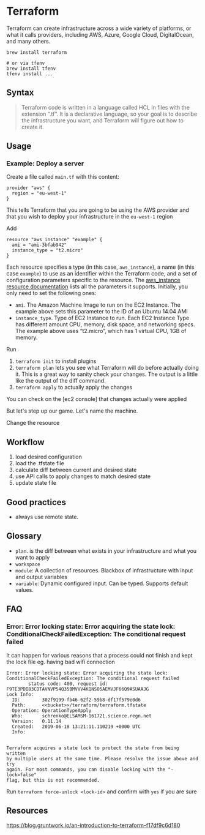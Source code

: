 # Terraform

Terraform can create infrastructure across a wide variety of platforms, or what it calls providers, including AWS, Azure, Google Cloud, DigitalOcean, and many others.

```
brew install terraform

# or via tfenv
brew install tfenv
tfenv install ...
```

## Syntax

> Terraform code is written in a language called HCL in files with the extension “.tf”. It is a declarative language, so your goal is to describe the infrastructure you want, and Terraform will figure out how to create it.


## Usage

### Example: Deploy a server

Create a file called `main.tf` with this content:

```
provider "aws" {
  region = "eu-west-1"
}
```

This tells Terraform that you are going to be using the AWS provider and that you wish to deploy your infrastructure in the `eu-west-1` region

Add

```
resource "aws_instance" "example" {
  ami = "ami-3bfab942"
  instance_type = "t2.micro"
}
```

Each resource specifies a type (in this case, `aws_instance`), a name (in this case `example`) to use as an identifier within the Terraform code, and a set of configuration parameters specific to the resource. The [aws_instance resource documentation](https://www.terraform.io/docs/providers/aws/r/instance.html) lists all the parameters it supports. Initially, you only need to set the following ones:

* `ami`. The Amazon Machine Image to run on the EC2 Instance. The example above sets this parameter to the ID of an Ubuntu 14.04 AMI
* `instance_type`. Type of EC2 Instance to run. Each EC2 Instance Type has different amount CPU, memory, disk space, and networking specs. The example above uses “t2.micro”, which has 1 virtual CPU, 1GB of memory.

Run

1. `terraform init` to install plugins
2. `terraform plan` lets you see what Terraform will do before actually doing it. This is a great way to sanity check your changes. The output is a little like the output of the diff command.
3. `terraform apply` to actually apply the changes

You can check on the [ec2 console] that changes actually were applied

But let's step up our game. Let's name the machine.

Change the resource


## Workflow

1. load desired configuration
2. load the .tfstate file
3. calculate diff between current and desired state
4. use API calls to apply changes to match desired state
5. update state file

## Good practices

* always use remote state.

## Glossary

* `plan`. is the diff between what exists in your infrastructure and what you want to apply
* `workspace`
* `module`: A collection of resources. Blackbox of infrastructure with input and output variables
* `variable`: Dynamic configured input. Can be typed. Supports default values.

## FAQ

### Error: Error locking state: Error acquiring the state lock: ConditionalCheckFailedException: The conditional request failed

It can happen for various reasons that a process could not finish and kept the lock file eg. having bad wifi connection

```
Error: Error locking state: Error acquiring the state lock: ConditionalCheckFailedException: The conditional request failed
        status code: 400, request id: F9TE3PDI83CDTAVNVP54Q35BMVVV4KQNSO5AEMVJF66Q9ASUAAJG
Lock Info:
  ID:        302f9199-fb46-62f2-59b8-df17f579e0d6
  Path:      <<bucket>>/terraform/terraform.tfstate
  Operation: OperationTypeApply
  Who:       schrenko@ELSAMSM-161721.science.regn.net
  Version:   0.11.14
  Created:   2019-06-18 13:21:11.110219 +0000 UTC
  Info:


Terraform acquires a state lock to protect the state from being written
by multiple users at the same time. Please resolve the issue above and try
again. For most commands, you can disable locking with the "-lock=false"
flag, but this is not recommended.
```

Run `terraform force-unlock <lock-id>` and confirm with `yes` if you are sure

## Resources

https://blog.gruntwork.io/an-introduction-to-terraform-f17df9c6d180
